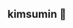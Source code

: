 ## kimsumin  👋

<!--
**kimsumin0022/kimsumin0022** is a ✨ _special_ ✨ repository because its `README.md` (this file) appears on your GitHub profile.

Here are some ideas to get you started:

- 🔭 I’m currently working on PKNU
- 🌱 I’m currently learning open source software programming
- 👯 I’m looking to collaborate on anybody
- 🤔 I’m looking for help with anybody
- 💬 Ask me about anything
- 📫 How to reach me: suminww@naver.com
